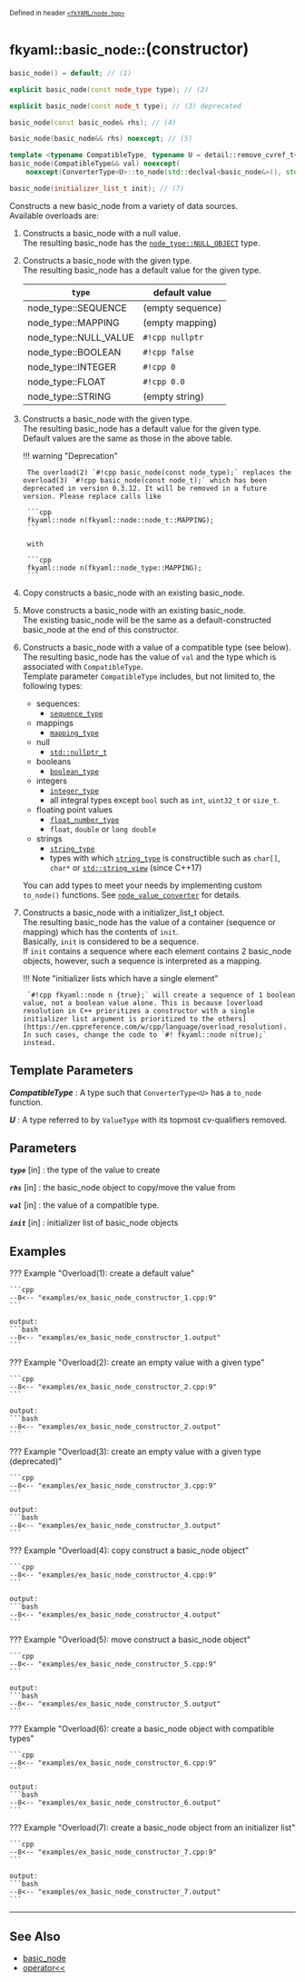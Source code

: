 <small>Defined in header [`<fkYAML/node.hpp>`](https://github.com/fktn-k/fkYAML/blob/develop/include/fkYAML/node.hpp)</small>

# <small>fkyaml::basic_node::</small>(constructor)

```cpp
basic_node() = default; // (1)

explicit basic_node(const node_type type); // (2)

explicit basic_node(const node_t type); // (3) deprecated

basic_node(const basic_node& rhs); // (4)

basic_node(basic_node&& rhs) noexcept; // (5)

template <typename CompatibleType, typename U = detail::remove_cvref_t<CompatibleType>>
basic_node(CompatibleType&& val) noexcept(
    noexcept(ConverterType<U>::to_node(std::declval<basic_node&>(), std::declval<CompatibleType>()))); // (6)

basic_node(initializer_list_t init); // (7)
```

Constructs a new basic_node from a variety of data sources.  
Available overloads are:

1. Constructs a basic_node with a null value.  
   The resulting basic_node has the [`node_type::NULL_OBJECT`](../node_type.md) type.
2. Constructs a basic_node with the given type.  
   The resulting basic_node has a default value for the given type.  

    | `type`                | default value    |
    | --------------------- | ---------------- |
    | node_type::SEQUENCE   | (empty sequence) |
    | node_type::MAPPING    | (empty mapping)  |
    | node_type::NULL_VALUE | `#!cpp nullptr`  |
    | node_type::BOOLEAN    | `#!cpp false`    |
    | node_type::INTEGER    | `#!cpp 0`        |
    | node_type::FLOAT      | `#!cpp 0.0`      |
    | node_type::STRING     | (empty string)   |

3. Constructs a basic_node with the given type.  
   The resulting basic_node has a default value for the given type.  
   Default values are the same as those in the above table.  

    !!! warning "Deprecation"

        The overload(2) `#!cpp basic_node(const node_type);` replaces the overload(3) `#!cpp basic_node(const node_t);` which has been deprecated in version 0.3.12. It will be removed in a future version. Please replace calls like  

        ```cpp
        fkyaml::node n(fkyaml::node::node_t::MAPPING);
        ```

        with  

        ```cpp
        fkyaml::node n(fkyaml::node_type::MAPPING);
        ```

4. Copy constructs a basic_node with an existing basic_node.
5. Move constructs a basic_node with an existing basic_node.  
   The existing basic_node will be the same as a default-constructed basic_node at the end of this constructor.
6. Constructs a basic_node with a value of a compatible type (see below).  
   The resulting basic_node has the value of `val` and the type which is associated with `CompatibleType`.  
   Template parameter `CompatibleType` includes, but not limited to, the following types:  
    * sequences:
        * [`sequence_type`](sequence_type.md)
    * mappings
        * [`mapping_type`](mapping_type.md)
    * null
        * [`std::nullptr_t`](https://en.cppreference.com/w/cpp/types/nullptr_t)
    * booleans
        * [`boolean_type`](boolean_type.md)
    * integers
        * [`integer_type`](integer_type.md)
        * all integral types except `bool` such as `int`, `uint32_t` or `size_t`.
    * floating point values
        * [`float_number_type`](float_number_type.md)
        * `float`, `double` or `long double`
    * strings
        * [`string_type`](string_type.md)
        * types with which [`string_type`](string_type.md) is constructible such as `char[]`, `char*` or [`std::string_view`](https://en.cppreference.com/w/cpp/string/basic_string_view) (since C++17)

    You can add types to meet your needs by implementing custom `to_node()` functions. See [`node_value_converter`](../node_value_converter/to_node.md) for details.
7. Constructs a basic_node with a initializer_list_t object.  
   The resulting basic_node has the value of a container (sequence or mapping) which has the contents of `init`.  
   Basically, `init` is considered to be a sequence.  
   If `init` contains a sequence where each element contains 2 basic_node objects, however, such a sequence is interpreted as a mapping.  

    !!! Note "initializer lists which have a single element"

        `#!cpp fkyaml::node n {true};` will create a sequence of 1 boolean value, not a boolean value alone. This is because [overload resolution in C++ prioritizes a constructor with a single initializer list argument is prioritized to the others](https://en.cppreference.com/w/cpp/language/overload_resolution). In such cases, change the code to `#! fkyaml::node n(true);` instead.

## **Template Parameters**

***CompatibleType***
:   A type such that `ConverterType<U>` has a `to_node` function.

***U***
:   A type referred to by `ValueType` with its topmost cv-qualifiers removed.

## **Parameters**

***`type`*** [in]
:   the type of the value to create

***`rhs`*** [in]
:   the basic_node object to copy/move the value from

***`val`*** [in]
:   the value of a compatible type.

***`init`*** [in]
:   initializer list of basic_node objects

## **Examples**

??? Example "Overload(1): create a default value"

    ```cpp
    --8<-- "examples/ex_basic_node_constructor_1.cpp:9"
    ```

    output:
    ```bash
    --8<-- "examples/ex_basic_node_constructor_1.output"
    ```

??? Example "Overload(2): create an empty value with a given type"

    ```cpp
    --8<-- "examples/ex_basic_node_constructor_2.cpp:9"
    ```

    output:
    ```bash
    --8<-- "examples/ex_basic_node_constructor_2.output"
    ```

??? Example "Overload(3): create an empty value with a given type (deprecated)"

    ```cpp
    --8<-- "examples/ex_basic_node_constructor_3.cpp:9"
    ```

    output:
    ```bash
    --8<-- "examples/ex_basic_node_constructor_3.output"
    ```

??? Example "Overload(4): copy construct a basic_node object"

    ```cpp
    --8<-- "examples/ex_basic_node_constructor_4.cpp:9"
    ```

    output:
    ```bash
    --8<-- "examples/ex_basic_node_constructor_4.output"
    ```

??? Example "Overload(5): move construct a basic_node object"

    ```cpp
    --8<-- "examples/ex_basic_node_constructor_5.cpp:9"
    ```

    output:
    ```bash
    --8<-- "examples/ex_basic_node_constructor_5.output"
    ```

??? Example "Overload(6): create a basic_node object with compatible types"

    ```cpp
    --8<-- "examples/ex_basic_node_constructor_6.cpp:9"
    ```

    output:
    ```bash
    --8<-- "examples/ex_basic_node_constructor_6.output"
    ```

??? Example "Overload(7): create a basic_node object from an initializer list"

    ```cpp
    --8<-- "examples/ex_basic_node_constructor_7.cpp:9"
    ```

    output:
    ```bash
    --8<-- "examples/ex_basic_node_constructor_7.output"
    ```
---

## **See Also**

* [basic_node](index.md)
* [operator<<](insertion_operator.md)
